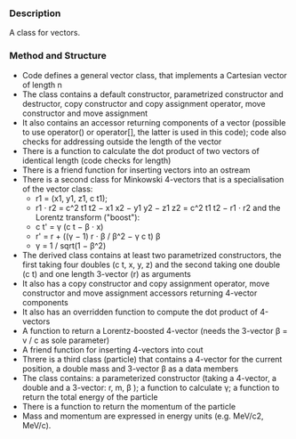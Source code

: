 ### Description
A class for vectors.

### Method and Structure
* Code defines a general vector class, that implements a Cartesian vector of length n
* The class contains a default constructor, parametrized constructor and destructor, copy constructor and copy assignment operator, move constructor and move assignment
* It also contains an accessor returning components of a vector (possible to use operator() or operator[], the latter is used in this code); code also checks for addressing outside the length of the vector
* There is a function to calculate the dot product of two vectors of identical length (code checks for length)
* There is a friend function for inserting vectors into an ostream
* There is a second class for Minkowski 4-vectors that is a specialisation of the vector class:
	* r1 = (x1, y1, z1, c t1);
	* r1 ⋅ r2 = c^2 t1 t2 − x1 x2 − y1 y2 − z1 z2 = c^2 t1 t2 − r1 ⋅ r2 and the Lorentz transform ("boost"):
	* c t' = γ (c t − β ⋅ x)
	* r' = r + ((γ − 1) r ⋅ β / β^2 − γ c t) β
	* γ = 1 / sqrt(1 − β^2)
* The derived class contains at least two parametrized constructors, the first taking four doubles (c t, x, y, z) and the second taking one double (c t) and one length 3-vector (r) as arguments
* It also has a copy constructor and copy assignment operator, move constructor and move assignment accessors returning 4-vector components
* It also has an overridden function to compute the dot product of 4-vectors
* A function to return a Lorentz-boosted 4-vector (needs the 3-vector β = v / c as sole parameter)
* A friend function for inserting 4-vectors into cout
* Threre is a third class (particle) that contains a 4-vector for the current position, a double mass and 3-vector β as a data members
* The class contains: a parameterized constructor (taking a 4-vector, a double and a 3-vector: r, m, β ); a function to calculate γ; a function to return the total energy of the particle
* There is a function to return the momentum of the particle
* Mass and momentum are expressed in energy units (e.g. MeV/c2, MeV/c).